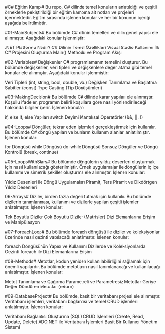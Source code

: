 #C# Eğitim Kampı#
Bu repo, C# dilinde temel konuların anlatıldığı ve çeşitli örneklerle pekiştirildiği bir eğitim kampına ait notları ve projeleri içermektedir. Eğitim sırasında işlenen konular ve her bir konunun içeriği aşağıda belirtilmiştir.

#01-MainSubjects#
Bu bölümde C# dilinin temelleri ve dilin genel yapısı ele alınmıştır. Aşağıdaki konular işlenmiştir:

.NET Platformu Nedir?
C# Dilinin Temel Özellikleri
Visual Studio Kullanımı
İlk C# Projesini Oluşturma
Main() Methodu ve Program Akışı

#02-Variables#
Değişkenler C# programlamanın temelini oluşturur. Bu bölümde değişkenler, veri tipleri ve değişkenlere değer atama gibi temel konular ele alınmıştır. Aşağıdaki konular işlenmiştir:

Veri Tipleri (int, string, bool, double, vb.)
Değişken Tanımlama ve Başlatma
Sabitler (const)
Type Casting (Tip Dönüşümleri)

#03-MakingDecision#
Bu bölümde C# dilinde karar yapıları ele alınmıştır. Koşullu ifadeler, programın belirli koşullara göre nasıl yönlendirileceği hakkında bilgiler içerir. İşlenen konular:

if, else if, else Yapıları
switch Deyimi
Mantıksal Operatörler (&&, ||, !)

#04-Loops#
Döngüler, tekrar eden işlemleri gerçekleştirmek için kullanılır. Bu bölümde C# döngü yapıları ve bunların kullanım alanları anlatılmıştır. İşlenen konular:

for Döngüsü
while Döngüsü
do-while Döngüsü
Sonsuz Döngüler ve Döngü Kontrolü (break, continue)

#05-LoopsWithStars#
Bu bölümde döngülerin yıldız desenleri oluşturmak için nasıl kullanılacağı gösterilmiştir. Örnek uygulamalar ile döngülerin iç içe kullanımı ve simetrik şekiller oluşturma ele alınmıştır. İşlenen konular:

Yıldız Desenleri ile Döngü Uygulamaları
Piramit, Ters Piramit ve Dikdörtgen Yıldız Desenleri

06-Arrays#
Diziler, birden fazla değeri tutmak için kullanılır. Bu bölümde dizilerin tanımlanması, kullanımı ve dizilerle yapılan çeşitli işlemler anlatılmıştır. İşlenen konular:

Tek Boyutlu Diziler
Çok Boyutlu Diziler (Matrisler)
Dizi Elemanlarına Erişim ve Manipülasyon

#07-ForeachLoop#
Bu bölümde foreach döngüsü ile diziler ve koleksiyonlar üzerinde nasıl gezinti yapılacağı anlatılmıştır. İşlenen konular:

foreach Döngüsünün Yapısı ve Kullanımı
Dizilerde ve Koleksiyonlarda Gezinti
foreach ile Dizi Elemanlarına Erişim

#08-Methods#
Metotlar, kodun yeniden kullanılabilirliğini sağlamak için önemli yapılardır. Bu bölümde metotların nasıl tanımlanacağı ve kullanılacağı anlatılmıştır. İşlenen konular:

Metot Tanımlama ve Çağırma
Parametreli ve Parametresiz Metotlar
Geriye Değer Döndüren Metotlar (return)

#09-DatabaseProject#
Bu bölümde, basit bir veritabanı projesi ele alınmıştır. Veritabanı işlemleri, veritabanı bağlantısı ve temel CRUD işlemleri anlatılmıştır. İşlenen konular:

Veritabanı Bağlantısı Oluşturma (SQL)
CRUD İşlemleri (Create, Read, Update, Delete)
ADO.NET ile Veritabanı İşlemleri
Basit Bir Kullanıcı Yönetim Sistemi
